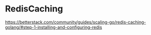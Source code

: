 # RedisCaching
https://betterstack.com/community/guides/scaling-go/redis-caching-golang/#step-1-installing-and-configuring-redis
